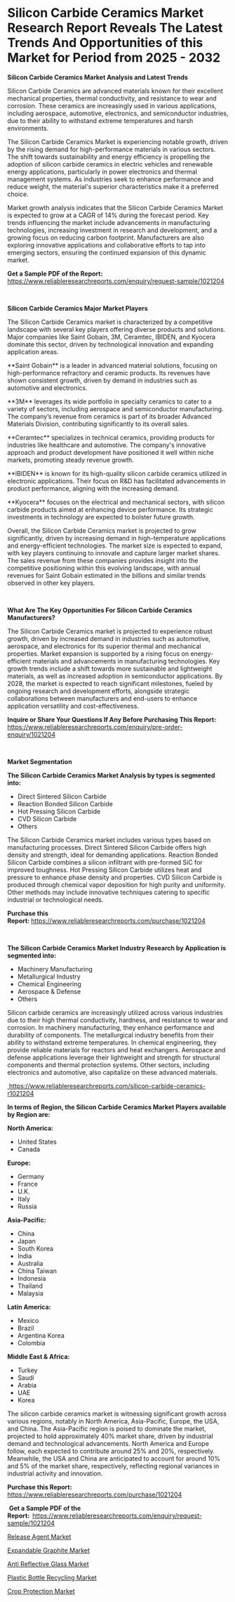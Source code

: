 <p><h1>Silicon Carbide Ceramics Market Research Report Reveals The Latest Trends And Opportunities of this Market for Period from 2025 - 2032</h1></p><p><strong>Silicon Carbide Ceramics Market Analysis and Latest Trends</strong></p>
<p><p>Silicon Carbide Ceramics are advanced materials known for their excellent mechanical properties, thermal conductivity, and resistance to wear and corrosion. These ceramics are increasingly used in various applications, including aerospace, automotive, electronics, and semiconductor industries, due to their ability to withstand extreme temperatures and harsh environments.</p><p>The Silicon Carbide Ceramics Market is experiencing notable growth, driven by the rising demand for high-performance materials in various sectors. The shift towards sustainability and energy efficiency is propelling the adoption of silicon carbide ceramics in electric vehicles and renewable energy applications, particularly in power electronics and thermal management systems. As industries seek to enhance performance and reduce weight, the material's superior characteristics make it a preferred choice.</p><p>Market growth analysis indicates that the Silicon Carbide Ceramics Market is expected to grow at a CAGR of 14% during the forecast period. Key trends influencing the market include advancements in manufacturing technologies, increasing investment in research and development, and a growing focus on reducing carbon footprint. Manufacturers are also exploring innovative applications and collaborative efforts to tap into emerging sectors, ensuring the continued expansion of this dynamic market.</p></p>
<p><strong>Get a Sample PDF of the Report:&nbsp;</strong> <a href="https://www.reliableresearchreports.com/enquiry/request-sample/1021204?utm_campaign=83&utm_medium=2&utm_source=Github&utm_content=ia&utm_term=31012025&utm_id=silicon-carbide-ceramics">https://www.reliableresearchreports.com/enquiry/request-sample/1021204</a></p>
<p>&nbsp;</p>
<p><strong>Silicon Carbide Ceramics Major Market Players</strong></p>
<p><p>The Silicon Carbide Ceramics market is characterized by a competitive landscape with several key players offering diverse products and solutions. Major companies like Saint Gobain, 3M, Ceramtec, IBIDEN, and Kyocera dominate this sector, driven by technological innovation and expanding application areas.</p><p>**Saint Gobain** is a leader in advanced material solutions, focusing on high-performance refractory and ceramic products. Its revenues have shown consistent growth, driven by demand in industries such as automotive and electronics. </p><p>**3M** leverages its wide portfolio in specialty ceramics to cater to a variety of sectors, including aerospace and semiconductor manufacturing. The company’s revenue from ceramics is part of its broader Advanced Materials Division, contributing significantly to its overall sales. </p><p>**Ceramtec** specializes in technical ceramics, providing products for industries like healthcare and automotive. The company's innovative approach and product development have positioned it well within niche markets, promoting steady revenue growth.</p><p>**IBIDEN** is known for its high-quality silicon carbide ceramics utilized in electronic applications. Their focus on R&D has facilitated advancements in product performance, aligning with the increasing demand.</p><p>**Kyocera** focuses on the electrical and mechanical sectors, with silicon carbide products aimed at enhancing device performance. Its strategic investments in technology are expected to bolster future growth.</p><p>Overall, the Silicon Carbide Ceramics market is projected to grow significantly, driven by increasing demand in high-temperature applications and energy-efficient technologies. The market size is expected to expand, with key players continuing to innovate and capture larger market shares. The sales revenue from these companies provides insight into the competitive positioning within this evolving landscape, with annual revenues for Saint Gobain estimated in the billions and similar trends observed in other key players.</p></p>
<p>&nbsp;</p>
<p><strong>What Are The Key Opportunities For Silicon Carbide Ceramics Manufacturers?</strong></p>
<p><p>The Silicon Carbide Ceramics market is projected to experience robust growth, driven by increased demand in industries such as automotive, aerospace, and electronics for its superior thermal and mechanical properties. Market expansion is supported by a rising focus on energy-efficient materials and advancements in manufacturing technologies. Key growth trends include a shift towards more sustainable and lightweight materials, as well as increased adoption in semiconductor applications. By 2028, the market is expected to reach significant milestones, fueled by ongoing research and development efforts, alongside strategic collaborations between manufacturers and end-users to enhance application versatility and cost-effectiveness.</p></p>
<p><strong>Inquire or Share Your Questions If Any Before Purchasing This Report:</strong> <a href="https://www.reliableresearchreports.com/enquiry/pre-order-enquiry/1021204?utm_campaign=83&utm_medium=2&utm_source=Github&utm_content=ia&utm_term=31012025&utm_id=silicon-carbide-ceramics">https://www.reliableresearchreports.com/enquiry/pre-order-enquiry/1021204</a></p>
<p>&nbsp;</p>
<p><strong>Market Segmentation</strong></p>
<p><strong>The Silicon Carbide Ceramics Market Analysis by types is segmented into:</strong></p>
<p><ul><li>Direct Sintered Silicon Carbide</li><li>Reaction Bonded Silicon Carbide</li><li>Hot Pressing Silicon Carbide</li><li>CVD Silicon Carbide</li><li>Others</li></ul></p>
<p><p>The Silicon Carbide Ceramics market includes various types based on manufacturing processes. Direct Sintered Silicon Carbide offers high density and strength, ideal for demanding applications. Reaction Bonded Silicon Carbide combines a silicon infiltrant with pre-formed SiC for improved toughness. Hot Pressing Silicon Carbide utilizes heat and pressure to enhance phase density and properties. CVD Silicon Carbide is produced through chemical vapor deposition for high purity and uniformity. Other methods may include innovative techniques catering to specific industrial or technological needs.</p></p>
<p><strong>Purchase this Report:&nbsp;</strong><a href="https://www.reliableresearchreports.com/purchase/1021204?utm_campaign=83&utm_medium=2&utm_source=Github&utm_content=ia&utm_term=31012025&utm_id=silicon-carbide-ceramics">https://www.reliableresearchreports.com/purchase/1021204</a></p>
<p>&nbsp;</p>
<p><strong>The Silicon Carbide Ceramics Market Industry Research by Application is segmented into:</strong></p>
<p><ul><li>Machinery Manufacturing</li><li>Metallurgical Industry</li><li>Chemical Engineering</li><li>Aerospace & Defense</li><li>Others</li></ul></p>
<p><p>Silicon carbide ceramics are increasingly utilized across various industries due to their high thermal conductivity, hardness, and resistance to wear and corrosion. In machinery manufacturing, they enhance performance and durability of components. The metallurgical industry benefits from their ability to withstand extreme temperatures. In chemical engineering, they provide reliable materials for reactors and heat exchangers. Aerospace and defense applications leverage their lightweight and strength for structural components and thermal protection systems. Other sectors, including electronics and automotive, also capitalize on these advanced materials.</p></p>
<p><a href="https://www.reliableresearchreports.com/silicon-carbide-ceramics-r1021204?utm_campaign=83&utm_medium=2&utm_source=Github&utm_content=ia&utm_term=31012025&utm_id=silicon-carbide-ceramics">&nbsp;https://www.reliableresearchreports.com/silicon-carbide-ceramics-r1021204</a></p>
<p><strong>In terms of Region, the Silicon Carbide Ceramics Market Players available by Region are:</strong></p>
<p>
    <p> <strong> North America: </strong>
        <ul>
            <li>United States</li>
            <li>Canada</li>
        </ul>
        </p> 
    <p> <strong> Europe: </strong>
        <ul>
            <li>Germany</li>
            <li>France</li>
            <li>U.K.</li>
            <li>Italy</li>
            <li>Russia</li>
        </ul>
        </p> 
    <p> <strong> Asia-Pacific: </strong>
        <ul>
            <li>China</li>
            <li>Japan</li>
            <li>South Korea</li>
            <li>India</li>
            <li>Australia</li>
            <li>China Taiwan</li>
            <li>Indonesia</li>
            <li>Thailand</li>
            <li>Malaysia</li>
        </ul>
        </p> 
    <p> <strong> Latin America: </strong>
        <ul>
            <li>Mexico</li>
            <li>Brazil</li>
            <li>Argentina Korea</li>
            <li>Colombia</li>
        </ul>
        </p> 
    <p> <strong> Middle East & Africa: </strong>
        <ul>
            <li>Turkey</li>
            <li>Saudi</li>
            <li>Arabia</li>
            <li>UAE</li>
            <li>Korea</li>
        </ul>
    </p>
    </p>
<p><p>The silicon carbide ceramics market is witnessing significant growth across various regions, notably in North America, Asia-Pacific, Europe, the USA, and China. The Asia-Pacific region is poised to dominate the market, projected to hold approximately 40% market share, driven by industrial demand and technological advancements. North America and Europe follow, each expected to contribute around 25% and 20%, respectively. Meanwhile, the USA and China are anticipated to account for around 10% and 5% of the market share, respectively, reflecting regional variances in industrial activity and innovation.</p></p>
<p><strong>Purchase this Report: </strong><a href="https://www.reliableresearchreports.com/purchase/1021204?utm_campaign=83&utm_medium=2&utm_source=Github&utm_content=ia&utm_term=31012025&utm_id=silicon-carbide-ceramics">https://www.reliableresearchreports.com/purchase/1021204</a></p>
<p>&nbsp;<strong>Get a Sample PDF of the Report:&nbsp;&nbsp;</strong><a href="https://www.reliableresearchreports.com/enquiry/request-sample/1021204?utm_campaign=83&utm_medium=2&utm_source=Github&utm_content=ia&utm_term=31012025&utm_id=silicon-carbide-ceramics">https://www.reliableresearchreports.com/enquiry/request-sample/1021204</a></p>
<p><strong></strong></p>
<p><p><a href="https://github.com/jaquelynhasenaue8/Market-Research-Report-List-1/blob/main/release-agent-market.md?utm_campaign=83&utm_medium=2&utm_source=Github&utm_content=ia&utm_term=31012025&utm_id=silicon-carbide-ceramics">Release Agent Market</a></p><p><a href="https://github.com/xanaanenkaly/Market-Research-Report-List-1/blob/main/expandable-graphite-market.md?utm_campaign=83&utm_medium=2&utm_source=Github&utm_content=ia&utm_term=31012025&utm_id=silicon-carbide-ceramics">Expandable Graphite Market</a></p><p><a href="https://github.com/phumlaaijem/Market-Research-Report-List-1/blob/main/anti-reflective-glass-market.md?utm_campaign=83&utm_medium=2&utm_source=Github&utm_content=ia&utm_term=31012025&utm_id=silicon-carbide-ceramics">Anti Reflective Glass Market</a></p><p><a href="https://github.com/arvelm4nthig/Market-Research-Report-List-1/blob/main/plastic-bottle-recycling-market.md?utm_campaign=83&utm_medium=2&utm_source=Github&utm_content=ia&utm_term=31012025&utm_id=silicon-carbide-ceramics">Plastic Bottle Recycling Market</a></p><p><a href="https://github.com/memorirummy/Market-Research-Report-List-1/blob/main/crop-protection-market.md?utm_campaign=83&utm_medium=2&utm_source=Github&utm_content=ia&utm_term=31012025&utm_id=silicon-carbide-ceramics">Crop Protection Market</a></p></p>